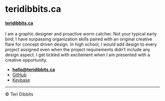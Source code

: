 # teridibbits.ca

#### [ teridibbits.ca](https://teridibbits.ca)

I am a graphic designer and proactive worm catcher. Not your typical early bird; I have surpassing organization skills paired with an original creative flare for concept driven design. In high school, I would add design to every project assigned even when the project requirements didn’t include any design aspect. I get tickled with excitement when I am presented with a creative opportunity.

- **[hello@teridibbits.ca](milto:hello@teridibbits.ca)**
- [GitHub](https://github.com/teridibbits)
- [Keybase](https://keybase.io/teridibbits)

---

© Teri Dibbits
